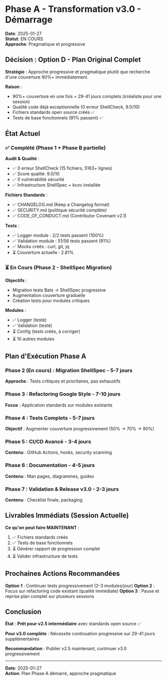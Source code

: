 # Phase A - Transformation v3.0 - Démarrage

**Date**: 2025-01-27  
**Statut**: EN COURS  
**Approche**: Pragmatique et progressive

## Décision : Option D - Plan Original Complet

**Stratégie** : Approche progressive et pragmatique plutôt que recherche d'une couverture 90%+ immédiatement.

**Raison** :
- 90%+ couverture en une fois = 29-41 jours complets (irréaliste pour une session)
- Qualité code déjà exceptionnelle (0 erreur ShellCheck, 9.0/10)
- Fichiers standards open source créés ✅
- Tests de base fonctionnels (91% passent) ✅

## État Actuel

### ✅ Complété (Phase 1 + Phase B partielle)

**Audit & Qualité** :
- ✅ 0 erreur ShellCheck (15 fichiers, 5163+ lignes)
- ✅ Score qualité: 9.0/10
- ✅ 0 vulnérabilité sécurité
- ✅ Infrastructure ShellSpec + kcov installée

**Fichiers Standards** :
- ✅ CHANGELOG.md (Keep a Changelog format)
- ✅ SECURITY.md (politique sécurité complète)
- ✅ CODE_OF_CONDUCT.md (Contributor Covenant v2.1)

**Tests** :
- ✅ Logger module : 2/2 tests passent (100%)
- ✅ Validation module : 51/56 tests passent (91%)
- ✅ Mocks créés : curl, git, jq
- ⏳ Couverture actuelle : 2.81%

### ⏳ En Cours (Phase 2 - ShellSpec Migration)

**Objectifs** :
- Migration tests Bats → ShellSpec progressive
- Augmentation couverture graduelle
- Création tests pour modules critiques

**Modules** :
- ✅ Logger (testé)
- ✅ Validation (testé)
- ⏳ Config (tests créés, à corriger)
- ⏳ 10 autres modules

## Plan d'Exécution Phase A

### Phase 2 (En cours) : Migration ShellSpec - 5-7 jours
**Approche** : Tests critiques et prioritaires, pas exhaustifs

### Phase 3 : Refactoring Google Style - 7-10 jours
**Focus** : Application standards sur modules existants

### Phase 4 : Tests Complets - 5-7 jours
**Objectif** : Augmenter couverture progressivement (50% → 70% → 90%)

### Phase 5 : CI/CD Avancé - 3-4 jours
**Contenu** : GitHub Actions, hooks, security scanning

### Phase 6 : Documentation - 4-5 jours
**Contenu** : Man pages, diagrammes, guides

### Phase 7 : Validation & Release v3.0 - 2-3 jours
**Contenu** : Checklist finale, packaging

## Livrables Immédiats (Session Actuelle)

**Ce qu'on peut faire MAINTENANT** :

1. ✅ Fichiers standards créés
2. ✅ Tests de base fonctionnels
3. ⏳ Générer rapport de progression complet
4. ⏳ Valider infrastructure de tests

## Prochaines Actions Recommandées

**Option 1** : Continuer tests progressivement (2-3 modules/jour)
**Option 2** : Focus sur refactoring code existant (qualité immédiate)
**Option 3** : Pause et reprise plan complet sur plusieurs sessions

## Conclusion

**État** : **Prêt pour v2.5 intermédiaire** avec standards open source ✅

**Pour v3.0 complète** : Nécessite continuation progressive sur 29-41 jours supplémentaires

**Recommandation** : Publier v2.5 maintenant, continuer v3.0 progressivement

---

**Date**: 2025-01-27  
**Action**: Plan Phase A démarré, approche pragmatique

